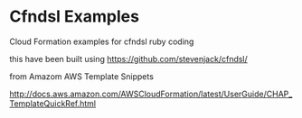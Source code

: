 # Cfndsl Examples
Cloud Formation examples for cfndsl ruby coding


this have been built using https://github.com/stevenjack/cfndsl/


from Amazom AWS Template Snippets


http://docs.aws.amazon.com/AWSCloudFormation/latest/UserGuide/CHAP_TemplateQuickRef.html
